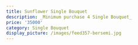 ```yaml
---
title: Sunflower Single Bouquet
description: _Minimum purchase 4 Single Bouquet_
price: '35000'
category: Single Bouquet
display_picture: /images/feed357-bersemi.jpg
---
```


